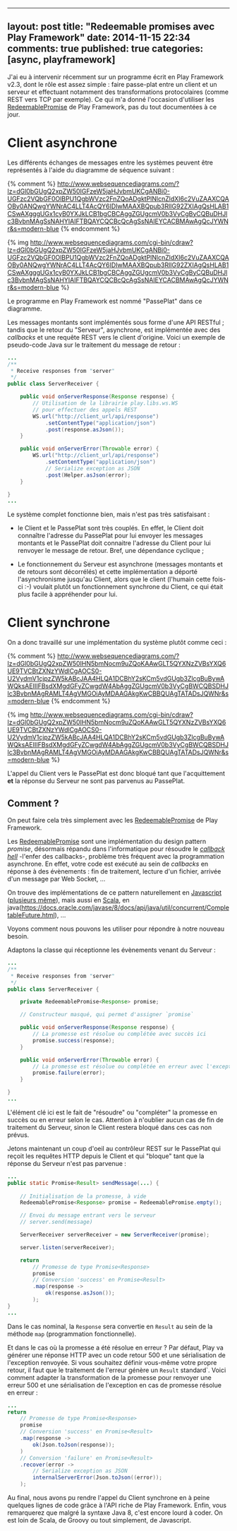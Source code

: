 
---
layout: post
title: "Redeemable promises avec Play Framework"
date: 2014-11-15 22:34
comments: true
published: true
categories: [async, playframework]
---

J'ai eu à intervenir récemment sur un programme écrit en Play Framework v2.3, dont le rôle est assez simple : faire passe-plat entre un client et un serveur et effectuant notamment des transformations protocolaires (comme REST vers TCP par exemple). Ce qui m'a donné l'occasion d'utiliser les [RedeemablePromise](https://www.playframework.com/documentation/2.4.x/api/java/play/libs/F.RedeemablePromise.html) de Play Framework, pas du tout documentées à ce jour.

# Client asynchrone

Les différents échanges de messages entre les systèmes peuvent être représentés à l'aide du diagramme de séquence suivant :

{% comment %}
http://www.websequencediagrams.com/?lz=dGl0bGUgQ2xpZW50IGFzeW5jaHJvbmUKCgANBi0-UGFzc2VQbGF0OlBPU1QgbWVzc2FnZQoADgktPlNlcnZldXI6c2VuZAAXCQAOBy0ANQwgYWNrAC4LLT4AcQY6IDIwMAAXBQpub3RlIG92ZXIAgQsHLAB1CSwAXgggUGx1cyB0YXJkLCB1bgCBCAggZGUgcmV0b3VyCgByCQBuDHJlc3BvbnMAgSsNAHYIAIFTBQAYCQCBcQcAgSsNAIEYCACBMAwAgQcJYWNr&s=modern-blue
{% endcomment %} 

{% img http://www.websequencediagrams.com/cgi-bin/cdraw?lz=dGl0bGUgQ2xpZW50IGFzeW5jaHJvbmUKCgANBi0-UGFzc2VQbGF0OlBPU1QgbWVzc2FnZQoADgktPlNlcnZldXI6c2VuZAAXCQAOBy0ANQwgYWNrAC4LLT4AcQY6IDIwMAAXBQpub3RlIG92ZXIAgQsHLAB1CSwAXgggUGx1cyB0YXJkLCB1bgCBCAggZGUgcmV0b3VyCgByCQBuDHJlc3BvbnMAgSsNAHYIAIFTBQAYCQCBcQcAgSsNAIEYCACBMAwAgQcJYWNr&s=modern-blue %}

Le programme en Play Framework est nommé "PassePlat" dans ce diagramme.

Les messages montants sont implémentés sous forme d'une API RESTful ; tandis que le retour du "Serveur", asynchrone, est implémentée avec des *callbacks* et une requête REST vers le client d'origine. Voici un exemple de pseudo-code Java sur le traitement du message de retour :


``` java
...
/**
 * Receive responses from "server"
 */
public class ServerReceiver {

	public void onServerResponse(Response response) {
		// Utilisation de la librairie play.libs.ws.WS
		// pour effectuer des appels REST
		WS.url("http://client_url/api/response")
			.setContentType("application/json")
			.post(response.asJson());
	}

	public void onServerError(Throwable error) {
		WS.url("http://client_url/api/response")
			.setContentType("application/json")
			// Serialize exception as JSON
			.post(Helper.asJson(error);
	}

}
...

```

Le système complet fonctionne bien, mais n'est pas très satisfaisant :

- le Client et le PassePlat sont très couplés. En effet, le Client doit connaître l'adresse du PassePlat pour lui envoyer les messages montants et le PassePlat doit connaitre l'adresse du Client pour lui renvoyer le message de retour. Bref, une dépendance cyclique ;

- Le fonctionnement du Serveur est asynchrone (messages montants et de retours sont décorrélés) et cette implémentation a déporté l'asynchronisme jusqu'au Client, alors que le client (l'humain cette fois-ci :-) voulait plutôt un fonctionnement synchrone du Client, ce qui était plus facile à appréhender pour lui.

# Client synchrone

On a donc travaillé sur une implémentation du système plutôt comme ceci :

{% comment %}
http://www.websequencediagrams.com/?lz=dGl0bGUgQ2xpZW50IHN5bmNocm9uZQoKAAwGLT5QYXNzZVBsYXQ6UE9TVCBtZXNzYWdlCgAOCS0-U2VydmV1cjpzZW5kABcJAA4HLQA1DCBhY2sKCm5vdGUgb3ZlcgBuBywAWQksAEIIIFBsdXMgdGFyZCwgdW4AbAggZGUgcmV0b3VyCgBWCQBSDHJlc3BvbnMAgRAMLT4AgVMGOiAyMDAAGAkgKwCBBQUAgTATADsJQWNr&s=modern-blue
{% endcomment %}


{% img http://www.websequencediagrams.com/cgi-bin/cdraw?lz=dGl0bGUgQ2xpZW50IHN5bmNocm9uZQoKAAwGLT5QYXNzZVBsYXQ6UE9TVCBtZXNzYWdlCgAOCS0-U2VydmV1cjpzZW5kABcJAA4HLQA1DCBhY2sKCm5vdGUgb3ZlcgBuBywAWQksAEIIIFBsdXMgdGFyZCwgdW4AbAggZGUgcmV0b3VyCgBWCQBSDHJlc3BvbnMAgRAMLT4AgVMGOiAyMDAAGAkgKwCBBQUAgTATADsJQWNr&s=modern-blue %}

L'appel du Client vers le PassePlat est donc bloqué tant que l'acquittement **et** la réponse du Serveur ne sont pas parvenus au PassePlat.

## Comment ?

On peut faire cela très simplement avec les [RedeemablePromise](https://www.playframework.com/documentation/2.4.x/api/java/play/libs/F.RedeemablePromise.html) de Play Framework.

Les [RedeemablePromise](https://www.playframework.com/documentation/2.4.x/api/java/play/libs/F.RedeemablePromise.html) sont une implémentation du design pattern *promise*, désormais répandu dans l'informatique pour résoudre le [*callback hell*](http://callbackhell.com/) -l'enfer des callbacks-, problème très fréquent avec la programmation asynchrone. En effet, votre code est exécuté au sein de *callbacks* en réponse à des évènements : fin de traitement, lecture d'un fichier, arrivée d'un message par Web Socket, ...

On trouve des implémentations de ce pattern naturellement en [Javascript](https://www.promisejs.org/) ([plusieurs même](https://docs.angularjs.org/api/ng/service/$q)), mais aussi en [Scala](http://docs.scala-lang.org/overviews/core/futures.html), en java(https://docs.oracle.com/javase/8/docs/api/java/util/concurrent/CompletableFuture.html), ...

Voyons comment nous pouvons les utiliser pour répondre à notre nouveau besoin.

Adaptons la classe qui réceptionne les évènements venant du Serveur :

``` java
...
/**
 * Receive responses from "server"
 */
public class ServerReceiver {

	private RedeemablePromise<Response> promise;

	// Constructeur masqué, qui permet d'assigner `promise`

	public void onServerResponse(Response response) {
		// La promesse est résolue ou complétée avec succès ici
		promise.success(response);
	}

	public void onServerError(Throwable error) {
		// La promesse est résolue ou complétée en erreur avec l'exception
		promise.failure(error);
	}

}
...
```

L'élément clé ici est le fait de "résoudre" ou "compléter" la promesse en succès ou en erreur selon le cas. Attention à n'oublier aucun cas de fin de traitement du Serveur, sinon le Client restera bloqué dans ces cas non prévus.

Jetons maintenant un coup d'oeil au contrôleur REST sur le PassePlat qui reçoit les requêtes HTTP depuis le Client et qui "bloque" tant que la réponse du Serveur n'est pas parvenue :

``` java
...
public static Promise<Result> sendMessage(...) {
	
	// Initialisation de la promesse, à vide
	RedeemablePromise<Response> promise = RedeemablePromise.empty();

	// Envoi du message entrant vers le serveur
	// server.send(message)

	ServerReceiver serverReceiver = new ServerReceiver(promise);

	server.listen(serverReceiver);

	return
		// Promesse de type Promise<Response>
		promise
		// Conversion 'success' en Promise<Result>
		.map(response ->
			ok(response.asJson());
		);
}
...
```

Dans le cas nominal, la `Response` sera convertie en `Result` au sein de la méthode `map` (programmation fonctionnelle).

Et dans le cas où la promesse a été résolue en erreur ?
Par défaut, Play va générer une réponse HTTP avec un code retour 500 et une sérialisation de l'exception renvoyée. Si vous souhaitez définir vous-même votre propre retour, il faut que le traitement de l'erreur génère un `Result` standard`. Voici comment adapter la transformation de la promesse pour renvoyer une erreur 500 et une sérialisation de l'exception en cas de promesse résolue en erreur :

``` java
...
return
	// Promesse de type Promise<Response>
	promise
	// Conversion 'success' en Promise<Result>
	.map(response ->
		ok(Json.toJson(response));
	)
	// Conversion 'failure' en Promise<Result>
	.recover(error ->
		// Serialize exception as JSON
		internalServerError(Json.toJson((error));
	);
```

Au final, nous avons pu rendre l'appel du Client synchrone en à peine quelques lignes de code grâce à l'API riche de Play Framework.
Enfin, vous remarquerez que malgré la syntaxe Java 8, c'est encore lourd à coder. On est loin de Scala, de Groovy ou tout simplement, de Javascript.